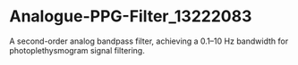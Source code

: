 # Analogue-PPG-Filter_13222083
A second-order analog bandpass filter, achieving a 0.1–10 Hz bandwidth for photoplethysmogram signal filtering.

